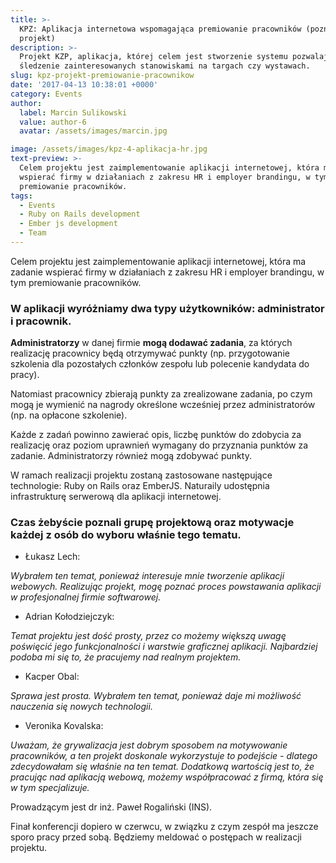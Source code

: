 ```yaml
---
title: >-
  KPZ: Aplikacja internetowa wspomagająca premiowanie pracowników (poznaj
  projekt)
description: >-
  Projekt KZP, aplikacja, której celem jest stworzenie systemu pozwalającego na
  śledzenie zainteresowanych stanowiskami na targach czy wystawach.
slug: kpz-projekt-premiowanie-pracownikow
date: '2017-04-13 10:38:01 +0000'
category: Events
author:
  label: Marcin Sulikowski
  value: author-6
  avatar: /assets/images/marcin.jpg

image: /assets/images/kpz-4-aplikacja-hr.jpg
text-preview: >-
  Celem projektu jest zaimplementowanie aplikacji internetowej, która ma zadanie
  wspierać firmy w działaniach z zakresu HR i employer brandingu, w tym
  premiowanie pracowników.
tags:
  - Events
  - Ruby on Rails development
  - Ember js development
  - Team
---
```

Celem projektu jest zaimplementowanie aplikacji internetowej, która ma zadanie wspierać firmy w działaniach z zakresu HR i employer brandingu, w tym premiowanie pracowników.

### W aplikacji wyróżniamy dwa typy użytkowników: administrator i pracownik.

**Administratorzy** w danej firmie **mogą dodawać zadania**, za których realizację pracownicy będą otrzymywać punkty (np. przygotowanie szkolenia dla pozostałych członków zespołu lub polecenie kandydata do pracy).

Natomiast pracownicy zbierają punkty za zrealizowane zadania, po czym mogą je wymienić na nagrody określone wcześniej przez administratorów (np. na opłacone szkolenie).

Każde z zadań powinno zawierać opis, liczbę punktów do zdobycia za realizację oraz poziom uprawnień wymagany do przyznania punktów za zadanie. Administratorzy również mogą zdobywać punkty.

W ramach realizacji projektu zostaną zastosowane następujące technologie: Ruby on Rails oraz EmberJS. Naturaily udostępnia infrastrukturę serwerową dla aplikacji internetowej.

### Czas żebyście poznali grupę projektową oraz motywacje każdej z osób do wyboru właśnie tego tematu.

* <p class="text-underline">Łukasz Lech:</p>

_Wybrałem ten temat, ponieważ interesuje mnie tworzenie aplikacji webowych. Realizując projekt, mogę poznać proces powstawania aplikacji w profesjonalnej firmie softwarowej._

* <p class="text-underline">Adrian Kołodziejczyk:</p>

_Temat projektu jest dość prosty, przez co możemy większą uwagę poświęcić jego funkcjonalności i warstwie graficznej aplikacji. Najbardziej podoba mi się to, że pracujemy nad realnym projektem._

* <p class="text-underline">Kacper Obal:</p>

_Sprawa jest prosta. Wybrałem ten temat, ponieważ daje mi możliwość nauczenia się nowych technologii._

* <p class="text-underline">Veronika Kovalska:</p>

_Uważam, że grywalizacja jest dobrym sposobem na motywowanie pracowników, a ten projekt doskonale wykorzystuje to podejście - dlatego zdecydowałam się właśnie na ten temat. Dodatkową wartością jest to, że pracując nad aplikacją webową, możemy współpracować z firmą, która się w tym specjalizuje._

Prowadzącym jest <span class="text-underline">dr inż. Paweł Rogaliński (INS)</span>.

Finał konferencji dopiero w czerwcu, w związku z czym zespół ma jeszcze sporo pracy przed sobą. Będziemy meldować o postępach w realizacji projektu.
